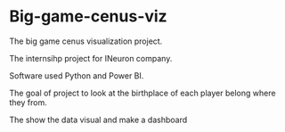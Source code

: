 # Big-game-cenus-viz
The big game cenus visualization project.

The internsihp project for INeuron company.

Software used Python and Power BI.

The goal of project to look at the birthplace of each player belong where they from.

The show the data visual and make a dashboard
